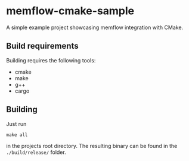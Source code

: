 # memflow-cmake-sample

A simple example project showcasing memflow integration with CMake.

## Build requirements

Building requires the following tools:
- cmake
- make
- g++
- cargo

## Building

Just run

```make all```

in the projects root directory.
The resulting binary can be found in the `./build/release/` folder.
